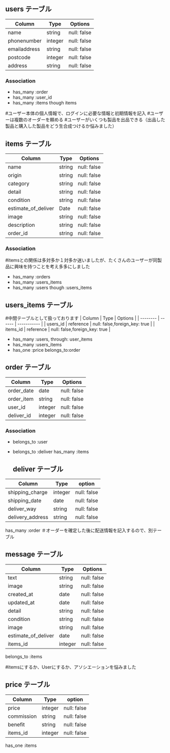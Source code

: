 ## users テーブル


| Column        | Type   | Options     |
| --------      | ------ | ----------- |
| name          | string | null: false |
| phonenumber   | integer| null: false |
| emailaddress  | string | null: false |
| postcode      | integer| null: false |
| address       | string | null: false |

### Association

- has_many :order
- has_many :user_id
- has_many :items though items

#ユーザー本体の個人情報で、ログインに必要な情報と初期情報を記入
#ユーザーは複数のオーダーを頼める
#ユーザーがいくつも製品を出品できる（出品した製品と購入した製品をどう生合成つけるか悩みました）

## items テーブル

| Column        | Type   | Options     |
| --------      | ------ | ----------- |
| name          | string | null: false |
| origin        | string | null: false |
| category      | string | null: false |
| detail        | string | null: false |
| condition     | string | null: false |
| estimate_of_deliver | Date | null: false |
| image         | string | null: false |
| description   | string | null: false |
| order_id       | string | null: false |

### Association
#itemsとの関係は多対多か１対多か迷いましたが、たくさんのユーザーが同製品に興味を持つことを考え多多にしました
- has_many :orders
- has_many :users_items 
- has_many :users though :users_items

## users_items テーブル
#中間テーブルとして扱っております
| Column      | Type   | Options     |
| --------    | ------ | ----------- |
| users_id    | reference | null: false,foreign_key: true |
| items_id    | reference | null: false,foreign_key: true |

- has_many  :users, through: user_items
- has_many  :users_items
- has_one   :price
  belongs_to:order


## order テーブル

| Column     | Type       |Options                        
| -------    | ---------- |-------------|
| order_date | date       | null: false |          
| order_item | string     | null: false |
| user_id    | integer    | null: false |
| deliver_id | integer    | null: false |

### Association

- belongs_to :user
- belongs_to :deliver
  has_many :items


  ## deliver テーブル

| Column        | Type     |option                       
| -------       | ---------|-------------|      
| shipping_charge | integer| null: false |             
| shipping_date   | date   | null: false |
| deliver_way     | string | null: false |
| delivery_address| string | null: false |

 has_many :order
＃オーダーを確定した後に配送情報を記入するので、別テーブル
 ## message テーブル  
| Column        | Type   | Options     |
| --------      | ------ | ----------- |
| text          | string | null: false |
| image         | string | null: false |
| created_at    | date   | null: false |
| updated_at    | date   | null: false |
| detail        | string | null: false |
| condition     | string | null: false |
| image         | string | null: false |
| estimate_of_deliver    | date | null: false |
| items_id       | integer | null: false |

belongs_to :items

#itemsにするか、Userにするか、アソシエーションを悩みました

 ## price テーブル

| Column        | Type     |option                       
| -------       | ---------|-------------|      
| price         | integer  | null: false |              
| commission    | string   | null: false |
| benefit       | string   | null: false |
| items_id      | integer  | null: false |

 has_one :items
